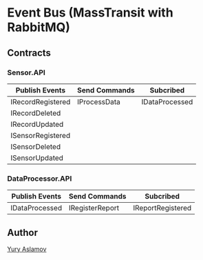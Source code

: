 # Event Bus (MassTransit with RabbitMQ)

## Contracts

### Sensor.API

| Publish Events    | Send Commands       | Subcribed             |
|-------------------|---------------------|-----------------------|
| IRecordRegistered | IProcessData        | IDataProcessed        |
| IRecordDeleted    |                     |                       |
| IRecordUpdated    |                     |                       |
| ISensorRegistered |                     |                       |
| ISensorDeleted    |                     |                       |
| ISensorUpdated    |                     |                       |

### DataProcessor.API

| Publish Events    | Send Commands       | Subcribed             |
|-------------------|---------------------|-----------------------|
| IDataProcessed    | IRegisterReport     | IReportRegistered     |

## Author

[Yury Aslamov](https://aslamovyura.github.io/)